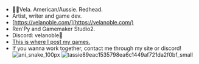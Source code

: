 - 🦘🦌Vela. American/Aussie. Redhead.
- Artist, writer and game dev.
- [https://velanoble.com/](https://velanoble.com/)
- Ren'Py and Gamemaker Studio2.
- Discord: velanoble🔑
- [This is where I post my games.](https://velanoble.itch.io/)
- If you wanna work together, contact me through my site or discord!
![ani_snake_100px](https://user-images.githubusercontent.com/47091951/229734041-8b7d723c-0047-496d-aaf3-812b91f43a0a.gif)
![tassie89eac1535798ea6c1449af721da2f0bf_small](https://github.com/velanoble/velanoble/assets/47091951/bb7a0ed4-3504-44cf-a257-556f2a3bdb4d)

